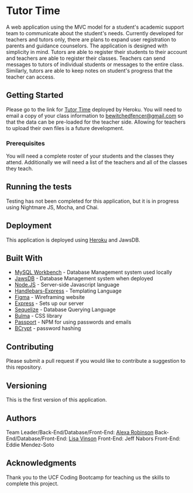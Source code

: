 # Tutor Time

A web application using the MVC model for a student's academic support team to communicate about the student's needs. Currently developed for teachers and tutors only, there are plans to expand user registration to parents and guidance counselors. The application is designed with simplicity in mind. Tutors are able to register their students to their account and teachers are able to register their classes. Teachers can send messages to tutors of individual students or messages to the entire class. Similarly, tutors are able to keep notes on student's progress that the teacher can access. 

## Getting Started

Please go to the link for [Tutor Time](https://boiling-beyond-23362.herokuapp.com/) deployed by Heroku. You will need to email a copy of your class information to bewitchedfencer@gmail.com so that the data can be pre-loaded for the teacher side. Allowing for teachers to upload their own files is a future development.

### Prerequisites

You will need a complete roster of your students and the classes they attend. Additionally we will need a list of the teachers and all of the classes they teach. 


## Running the tests

Testing has not been completed for this application, but it is in progress using Nightmare JS, Mocha, and Chai.

## Deployment

This application is deployed using [Heroku](http://www.heroku.com) and JawsDB. 

## Built With

* [MySQL Workbench](https://www.mysql.com/products/workbench/) - Database Management system used locally
* [JawsDB](https://elements.heroku.com/addons/jawsdb) - Database Management system when deployed
* [Node.JS](https://nodejs.org/en/) - Server-side Javascript language
* [Handlebars-Express](http://handlebarsjs.com/) - Templating Language
* [Figma](https://www.figma.com/) - Wireframing website
* [Express](https://www.npmjs.com/package/express) - Sets up our server
* [Sequelize](http://docs.sequelizejs.com/) - Database Querying Language
* [Bulma](https://bulma.io/) - CSS library
* [Passport](https://www.npmjs.com/package/passport) - NPM for using passwords and emails
* [BCrypt](https://www.npmjs.com/package/bcrypt) - password hashing

## Contributing

Please submit a pull request if you would like to contribute a suggestion to this repository.

## Versioning

This is the first version of this application.

## Authors

Team Leader/Back-End/Database/Front-End: [Alexa Robinson](https://github.com/bewitchedfencer)
Back-End/Database/Front-End: [Lisa Vinson](https://github.com/LiVinson)
Front-End: Jeff Nabors
Front-End: Eddie Mendez-Soto


## Acknowledgments

Thank you to the UCF Coding Bootcamp for teaching us the skills to complete this project. 
